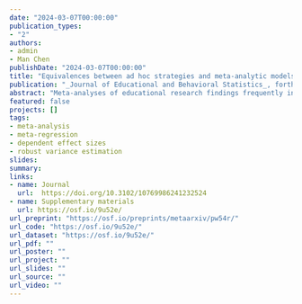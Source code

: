 ```yaml
---
date: "2024-03-07T00:00:00"
publication_types:
- "2"
authors:
- admin
- Man Chen
publishDate: "2024-03-07T00:00:00"
title: "Equivalences between ad hoc strategies and meta-analytic models for dependent effect sizes"
publication: "_Journal of Educational and Behavioral Statistics_, forthcoming"
abstract: "Meta-analyses of educational research findings frequently involve statistically dependent effect size estimates. Meta-analysts have often addressed dependence issues using ad hoc approaches that involve modifying the data to conform to the assumptions of models for independent effect size estimates, such as aggregating estimates to obtain one summary estimate per study, conducting separate analyses of distinct subgroups of estimates, or combinations thereof. We demonstrate that these ad hoc approaches correspond exactly to certain multivariate models for dependent effect sizes. Specifically, we describe classes of multivariate random effects models that have likelihoods equivalent to those of models for effect sizes that have been averaged by study, classified into subgroups, or both. The equivalence also applies to robust variance estimation methods."
featured: false
projects: []
tags: 
- meta-analysis
- meta-regression
- dependent effect sizes
- robust variance estimation
slides: 
summary: 
links:
- name: Journal
  url:  https://doi.org/10.3102/10769986241232524
- name: Supplementary materials
  url: https://osf.io/9u52e/
url_preprint: "https://osf.io/preprints/metaarxiv/pw54r/"
url_code: "https://osf.io/9u52e/"
url_dataset: "https://osf.io/9u52e/"
url_pdf: ""
url_poster: ""
url_project: ""
url_slides: ""
url_source: ""
url_video: ""
---
```

